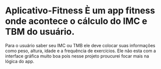 # Aplicativo-Fitness  È um app fitness onde acontece o cálculo do IMC  e TBM  do usuário.
Para o usuário saber seu IMC ou TMB ele deve colocar suas informações como peso, altura, idade e a frequência de exercícios.
Ele não esta com a interface gráfica muito boa pois nesse projeto proucurei focar mais na  lógica do app.
